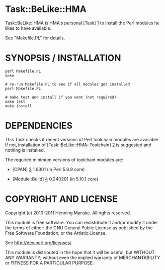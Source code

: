 Task::BeLike::HMA
=================

Task::BeLike::HMA is HMA's personal [Task] [1] to install the Perl
modules he likes to have available.

See "Makefile.PL" for details.

  [1]: http://search.cpan.org/perldoc?Task


# SYNOPSIS / INSTALLATION

    perl Makefile.PL
    make

    # re-run Makefile.PL to see if all modules got installed
    perl Makefile.PL

    # make test and install if you want (not required)
    make test
    make install


# DEPENDENCIES

This Task checks if recent versions of Perl toolchain modules are available.
If not, installation of [Task::BeLike::HMA::Toolchain] [2] is suggested and
nothing is installed.

  [2]: https://github.com/hma/Task-BeLike-HMA-Toolchain

The required minimum versions of toolchain modules are:

* [CPAN] [3] 1.9301 (in Perl 5.8.9 core)
* [Module::Build] [4] 0.340201 (in 5.10.1 core)

  [3]: http://search.cpan.org/dist/CPAN/
  [4]: http://search.cpan.org/dist/Module-Build/


# COPYRIGHT AND LICENSE

Copyright (c) 2010-2011 Henning Manske. All rights reserved.

This module is free software. You can redistribute it and/or modify it
under the terms of either: the GNU General Public License as published
by the Free Software Foundation; or the Artistic License.

See http://dev.perl.org/licenses/

This module is distributed in the hope that it will be useful,
but WITHOUT ANY WARRANTY; without even the implied warranty of
MERCHANTABILITY or FITNESS FOR A PARTICULAR PURPOSE.
